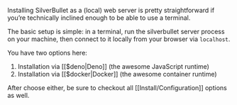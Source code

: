 Installing SilverBullet as a (local) web server is pretty straightforward if you’re technically inclined enough to be able to use a terminal.

The basic setup is simple: in a terminal, run the silverbullet server process on your machine, then connect to it locally from your browser via `localhost`.

You have two options here:

1. Installation via [[$deno|Deno]] (the awesome JavaScript runtime)
2. Installation via [[$docker|Docker]] (the awesome container runtime)

After choose either, be sure to checkout all [[Install/Configuration]] options as well.


